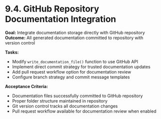# 9.4. GitHub Repository Documentation Integration
**Goal:** Integrate documentation storage directly with GitHub repository
**Outcome:** All generated documentation committed to repository with version control

**Tasks:**
- Modify `write_documentation_file()` function to use GitHub API
- Implement direct commit strategy for trusted documentation updates
- Add pull request workflow option for documentation review
- Configure branch strategy and commit message templates

**Acceptance Criteria:**
- Documentation files successfully committed to GitHub repository
- Proper folder structure maintained in repository
- Git version control tracks all documentation changes
- Pull request workflow available for documentation review when enabled